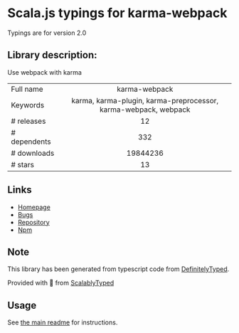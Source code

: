 
# Scala.js typings for karma-webpack

Typings are for version 2.0

## Library description:
Use webpack with karma

|                    |                 |
| ------------------ | :-------------: |
| Full name          | karma-webpack |
| Keywords           | karma, karma-plugin, karma-preprocessor, karma-webpack, webpack |
| # releases         | 12 |
| # dependents       | 332 |
| # downloads        | 19844236 |
| # stars            | 13 |

## Links
- [Homepage](https://github.com/webpack-contrib/karma-webpack)
- [Bugs](https://github.com/webpack-contrib/karma-webpack/issues)
- [Repository](https://github.com/webpack-contrib/karma-webpack)
- [Npm](https://www.npmjs.com/package/karma-webpack)
    


## Note
This library has been generated from typescript code from [DefinitelyTyped](https://definitelytyped.org).

Provided with :purple_heart: from [ScalablyTyped](https://github.com/oyvindberg/ScalablyTyped)

## Usage
See [the main readme](../../readme.md) for instructions.


